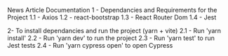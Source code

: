 News Article Documentation
1 - Dependancies  and Requirements for the Project
    1.1 -  Axios
    1.2 -  react-bootstrap
    1.3 -  React Router Dom
    1.4 -  Jest
    


2- To install dependancies and run the project (yarn + vite) 
    2.1 - Run 'yarn install'
    2.2 - Run 'yarn dev' to run the project
    2.3 - Run 'yarn test' to run Jest tests
    2.4 - Run 'yarn cypress open' to open Cypress
